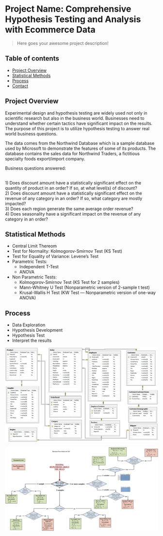 # Project Name: Comprehensive Hypothesis Testing and Analysis with Ecommerce Data
> Here goes your awesome project description!

## Table of contents
* [Project Overview](#project-overview)
* [Statistical Methods](#statistical-methods)
* [Process](#process)
* [Contact](#contact)

## Project Overview
Experimental design and hypothesis testing are widely used not only in scientific research but also in the business world. Businesses need to understand whether certain tactics have significant impact on the results. The purpose of this project is to utilize hypothesis testing to answer real world business questions. 

The data comes from the Northwind Database which is a sample database used by Microsoft to demonstrate the features of some of its products. The database contains the sales data for Northwind Traders, a fictitious specialty foods export/import company.

Business questions answered:


<br>1) Does discount amount have a statistically significant effect on the quantity of product in an order? If so, at what level(s) of discount?
<br>2) Does discount amount have a statistically significant effect on the revenue of any category in an order? If so, what category are mostly impacted? 
<br>3) Does each region generate the same average order revenue? 
<br>4) Does seasonality have a significant impact on the revenue of any category in an order?


## Statistical Methods

* Central Limit Thereom
* Test for Normality: Kolmogorov-Smirnov Test (KS Test)
* Test for Equality of Variance:  Levene’s Test
* Parametric Tests: 
	- Independent T-Test
	- ANOVA
* Non Parametric Tests: 
	- Kolmogorov-Smirnov Test (KS Test for 2 samples)
	- Mann-Whitney U Test (Nonparametric version of 2-sample t test)
	- Krusal-Wallis H Test (KW Test — Nonparametric version of one-way ANOVA)


## Process
- Data Exploration
- Hypothesis Development
- Hypothesis Test
- Interpret the results

![Database Schema](./images/Northwind_ERD_updated.png)



![Choose the right test](./images/hypothesistests.png)